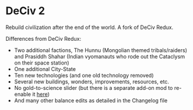# DeCiv 2
Rebuild civilization after the end of the world. A fork of DeCiv Redux.

Differences from DeCiv Redux:
- Two additional factions, The Hunnu (Mongolian themed tribals/raiders) and Prasiddh Shahar (Indian vyomanauts who rode out the Cataclysm on their space station)
- One additional City-State
- Ten new technologies (and one old technology removed)
- Several new buildings, wonders, improvements, resources, etc.
- No gold-to-science slider (but there is a separate add-on mod to re-enable it [here](https://github.com/the-s-is-silent/Restore-the-Gold-Slider-in-Deciv-2))
- And many other balance edits as detailed in the Changelog file

